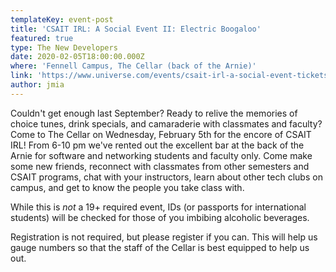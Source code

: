 ```yaml
---
templateKey: event-post
title: 'CSAIT IRL: A Social Event II: Electric Boogaloo'
featured: true
type: The New Developers
date: 2020-02-05T18:00:00.000Z
where: 'Fennell Campus, The Cellar (back of the Arnie)'
link: 'https://www.universe.com/events/csait-irl-a-social-event-tickets-RCF9LS'
author: jmia
---
```

Couldn't get enough last September? Ready to relive the memories of choice tunes, drink specials, and camaraderie with classmates and faculty? Come to The Cellar on Wednesday, February 5th for the encore of CSAIT IRL! From 6-10 pm we've rented out the excellent bar at the back of the Arnie for software and networking students and faculty only. Come make some new friends, reconnect with classmates from other semesters and CSAIT programs, chat with your instructors, learn about other tech clubs on campus, and get to know the people you take class with.

While this is _not_ a 19+ required event, IDs (or passports for international students) will be checked for those of you imbibing alcoholic beverages.

Registration is not required, but please register if you can. This will help us gauge numbers so that the staff of the Cellar is best equipped to help us out.
